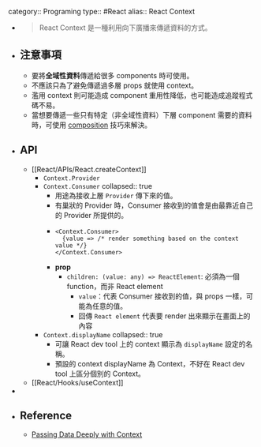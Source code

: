 category:: Programing
type:: #React
alias:: React Context

- > React Context 是一種利用向下廣播來傳遞資料的方式。
- ## 注意事項
	- 要將**全域性資料**傳遞給很多 components 時可使用。
	- 不應該只為了避免傳遞過多層 props 就使用 context。
	- 濫用 context 則可能造成 component 重用性降低，也可能造成追蹤程式碼不易。
	- 當想要傳遞一些只有特定（非全域性資料）下層 component 需要的資料時，可使用 [composition](https://ithelp.ithome.com.tw/articles/10251762) 技巧來解決。
- ## API
	- [[React/APIs/React.createContext]]
		- `Context.Provider`
		- `Context.Consumer`
		  collapsed:: true
			- 用途為接收上層 `Provider` 傳下來的值。
			- 有巢狀的 Provider 時，Consumer 接收到的值會是由最靠近自己的 Provider 所提供的。
			- ```tsx
			  <Context.Consumer>
			  	{value => /* render something based on the context value */}
			  </Context.Consumer>
			  ```
			- **prop**
				- `children: (value: any) => ReactElement`: 必須為一個 function，而非 React element
					- `value`：代表 Consumer 接收到的值，與 props 一樣，可能為任意的值。
					- 回傳 `React element` 代表要 render 出來顯示在畫面上的內容
		- `Context.displayName`
		  collapsed:: true
			- 可讓 React dev tool 上的 context 顯示為 `displayName` 設定的名稱。
			- 預設的 context displayName 為 Context，不好在 React dev tool 上區分個別的 Context。
	- [[React/Hooks/useContext]]
-
- ## Reference
	- [Passing Data Deeply with Context](https://react.dev/learn/passing-data-deeply-with-context)